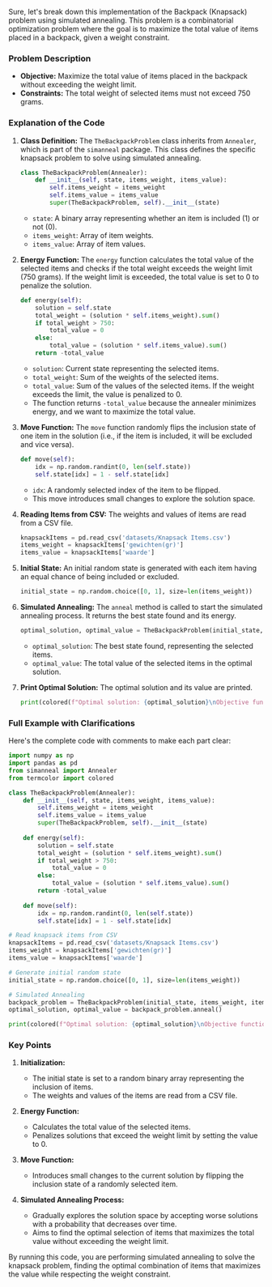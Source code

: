 Sure, let's break down this implementation of the Backpack (Knapsack) problem using simulated annealing. This problem is a combinatorial optimization problem where the goal is to maximize the total value of items placed in a backpack, given a weight constraint.

### Problem Description

- **Objective:** Maximize the total value of items placed in the backpack without exceeding the weight limit.
- **Constraints:** The total weight of selected items must not exceed 750 grams.

### Explanation of the Code

1. **Class Definition:**
   The `TheBackpackProblem` class inherits from `Annealer`, which is part of the `simanneal` package. This class defines the specific knapsack problem to solve using simulated annealing.

   ```python
   class TheBackpackProblem(Annealer):
       def __init__(self, state, items_weight, items_value):
           self.items_weight = items_weight
           self.items_value = items_value
           super(TheBackpackProblem, self).__init__(state)
   ```

   - `state`: A binary array representing whether an item is included (1) or not (0).
   - `items_weight`: Array of item weights.
   - `items_value`: Array of item values.

2. **Energy Function:**
   The `energy` function calculates the total value of the selected items and checks if the total weight exceeds the weight limit (750 grams). If the weight limit is exceeded, the total value is set to 0 to penalize the solution.

   ```python
   def energy(self):
       solution = self.state
       total_weight = (solution * self.items_weight).sum()
       if total_weight > 750:
           total_value = 0
       else:
           total_value = (solution * self.items_value).sum()
       return -total_value
   ```

   - `solution`: Current state representing the selected items.
   - `total_weight`: Sum of the weights of the selected items.
   - `total_value`: Sum of the values of the selected items. If the weight exceeds the limit, the value is penalized to 0.
   - The function returns `-total_value` because the annealer minimizes energy, and we want to maximize the total value.

3. **Move Function:**
   The `move` function randomly flips the inclusion state of one item in the solution (i.e., if the item is included, it will be excluded and vice versa).

   ```python
   def move(self):
       idx = np.random.randint(0, len(self.state))
       self.state[idx] = 1 - self.state[idx]
   ```

   - `idx`: A randomly selected index of the item to be flipped.
   - This move introduces small changes to explore the solution space.

4. **Reading Items from CSV:**
   The weights and values of items are read from a CSV file.

   ```python
   knapsackItems = pd.read_csv('datasets/Knapsack Items.csv')
   items_weight = knapsackItems['gewichten(gr)']
   items_value = knapsackItems['waarde']
   ```

5. **Initial State:**
   An initial random state is generated with each item having an equal chance of being included or excluded.

   ```python
   initial_state = np.random.choice([0, 1], size=len(items_weight))
   ```

6. **Simulated Annealing:**
   The `anneal` method is called to start the simulated annealing process. It returns the best state found and its energy.

   ```python
   optimal_solution, optimal_value = TheBackpackProblem(initial_state, items_weight, items_value).anneal()
   ```

   - `optimal_solution`: The best state found, representing the selected items.
   - `optimal_value`: The total value of the selected items in the optimal solution.

7. **Print Optimal Solution:**
   The optimal solution and its value are printed.

   ```python
   print(colored(f"Optimal solution: {optimal_solution}\nObjective function value: {optimal_value}", "blue"))
   ```

### Full Example with Clarifications

Here's the complete code with comments to make each part clear:

```python
import numpy as np
import pandas as pd
from simanneal import Annealer
from termcolor import colored

class TheBackpackProblem(Annealer):
    def __init__(self, state, items_weight, items_value):
        self.items_weight = items_weight
        self.items_value = items_value
        super(TheBackpackProblem, self).__init__(state)
    
    def energy(self):
        solution = self.state
        total_weight = (solution * self.items_weight).sum()
        if total_weight > 750:
            total_value = 0
        else:
            total_value = (solution * self.items_value).sum()
        return -total_value
    
    def move(self):
        idx = np.random.randint(0, len(self.state))
        self.state[idx] = 1 - self.state[idx]

# Read knapsack items from CSV
knapsackItems = pd.read_csv('datasets/Knapsack Items.csv')
items_weight = knapsackItems['gewichten(gr)']
items_value = knapsackItems['waarde']

# Generate initial random state
initial_state = np.random.choice([0, 1], size=len(items_weight))

# Simulated Annealing
backpack_problem = TheBackpackProblem(initial_state, items_weight, items_value)
optimal_solution, optimal_value = backpack_problem.anneal()

print(colored(f"Optimal solution: {optimal_solution}\nObjective function value: {optimal_value}", "blue"))
```

### Key Points

1. **Initialization:**
   - The initial state is set to a random binary array representing the inclusion of items.
   - The weights and values of the items are read from a CSV file.

2. **Energy Function:**
   - Calculates the total value of the selected items.
   - Penalizes solutions that exceed the weight limit by setting the value to 0.

3. **Move Function:**
   - Introduces small changes to the current solution by flipping the inclusion state of a randomly selected item.

4. **Simulated Annealing Process:**
   - Gradually explores the solution space by accepting worse solutions with a probability that decreases over time.
   - Aims to find the optimal selection of items that maximizes the total value without exceeding the weight limit.

By running this code, you are performing simulated annealing to solve the knapsack problem, finding the optimal combination of items that maximizes the value while respecting the weight constraint.